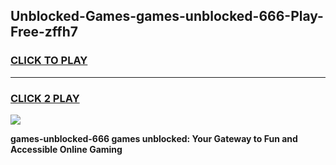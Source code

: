 
## Unblocked-Games-games-unblocked-666-Play-Free-zffh7
<h3>
<a href="https://premium76.site?title=games-unblocked-666&ref=17A">CLICK TO PLAY</a></h3>
<hr>

<h3>
<a href="https://premium76.site?title=games-unblocked-666&ref=17A">CLICK 2 PLAY</a>
  
</h3>

<a href="https://premium76.site?title=games-unblocked-666&ref=17A"><img src="https://clearcache.store/games.png"></a>


**games-unblocked-666 games unblocked: Your Gateway to Fun and Accessible Online Gaming**
